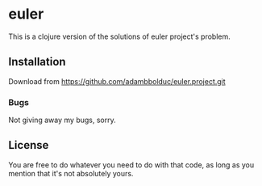 # euler

This is a clojure version of the solutions of euler project's problem.

## Installation

Download from https://github.com/adambbolduc/euler.project.git


### Bugs

Not giving away my bugs, sorry.

## License

You are free to do whatever you need to do with that code, as long as you mention that it's not absolutely yours.
